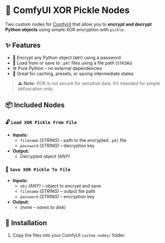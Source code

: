 # 🔐 ComfyUI XOR Pickle Nodes

Two custom nodes for [ComfyUI](https://github.com/comfyanonymous/ComfyUI) that allow you to **encrypt and decrypt Python objects** using simple XOR encryption with `pickle`.

## ✨ Features

- 🔐 Encrypt any Python object (`ANY`) using a password  
- 📂 Load from or save to `.pkl` files using a file path (`STRING`)  
- ⚙️ Pure Python – no external dependencies  
- 🧩 Great for caching, presets, or saving intermediate states

> ⚠️ **Note:** XOR is not secure for sensitive data. It’s intended for simple obfuscation only.

## 📦 Included Nodes

### 🔓 `Load XOR Pickle From File`
- **Inputs:**  
  - `filename` *(STRING)* – path to the encrypted `.pkl` file  
  - `password` *(STRING)* – decryption key  
- **Output:**  
  - Decrypted object *(ANY)*

### 🔐 `Save XOR Pickle To File`
- **Inputs:**  
  - `obj` *(ANY)* – object to encrypt and save  
  - `filename` *(STRING)* – output file path  
  - `password` *(STRING)* – encryption key  
- **Output:**  
  - *(none – saves to disk)*

## 📁 Installation

1. Copy the files into your ComfyUI `custom_nodes/` folder:

